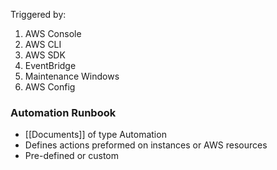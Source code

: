 
Triggered by:

1. AWS Console
2. AWS CLI
3. AWS SDK
4. EventBridge
5. Maintenance Windows
6. AWS Config

### Automation Runbook

- [[Documents]] of type Automation
- Defines actions preformed on instances or AWS resources
- Pre-defined or custom